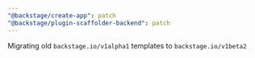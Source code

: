 ```yaml
---
"@backstage/create-app": patch
"@backstage/plugin-scaffolder-backend": patch
---
```


Migrating old `backstage.io/v1alpha1` templates to `backstage.io/v1beta2`
